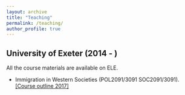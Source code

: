 ```yaml
---
layout: archive
title: "Teaching"
permalink: /teaching/
author_profile: true
---
```


<!-- {% include base_path %}

{% for post in site.teaching reversed %}
  {% include archive-single.html %}
{% endfor %} -->

## University of Exeter (2014 - )

All the course materials are available on ELE.

* Immigration in Western Societies (POL2091/3091 SOC2091/3091). [[Course outline 2017]](../filesteaching/soc2091outline.pdf)